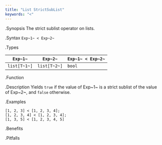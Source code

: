 ```yaml
---
title: "List StrictSubList"
keywords: "<"
---
```


.Synopsis
The strict sublist operator on lists.

.Syntax
`Exp~1~ < Exp~2~`

.Types


| `Exp~1~`     |  `Exp~2~`     | `Exp~1~ < Exp~2~`  |
| --- | --- | --- |
| `list[T~1~]` |  `list[T~2~]` | `bool`               |


.Function

.Description
Yields `true` if the value of Exp~1~ is a strict sublist of the value of Exp~2~,  and `false` otherwise.

.Examples
```rascal-shell
[1, 2, 3] < [1, 2, 3, 4];
[1, 2, 3, 4] < [1, 2, 3, 4];
[1, 3, 5] < [1, 2, 3, 4, 5]
```

.Benefits

.Pitfalls

